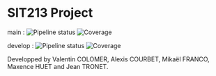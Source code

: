 # SIT213 Project

main : ![Pipeline status](https://gitlab-df.imt-atlantique.fr/m23franc/fracassoftware/badges/main/pipeline.svg) ![Coverage](https://gitlab-df.imt-atlantique.fr/m23franc/fracassoftware/badges/main/coverage.svg)

develop : ![Pipeline status](https://gitlab-df.imt-atlantique.fr/m23franc/fracassoftware/badges/develop/pipeline.svg) ![Coverage](https://gitlab-df.imt-atlantique.fr/m23franc/fracassoftware/badges/develop/coverage.svg)

Developped by Valentin COLOMER, Alexis COURBET, Mikaël FRANCO, Maxence HUET and Jean TRONET.
